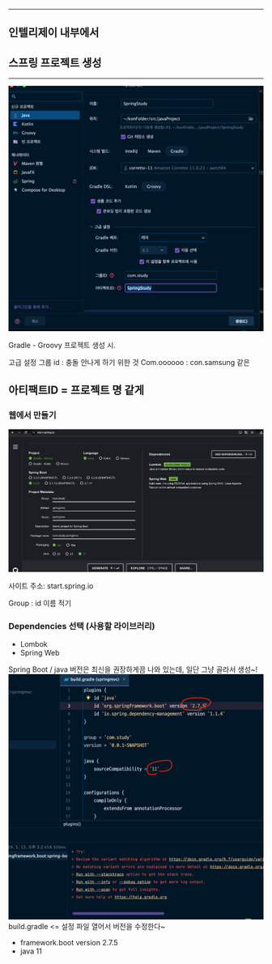 
---
## 인텔리제이 내부에서 
## 스프링 프로젝트 생성 

---

![img.png](img.png)

Gradle - Groovy
프로젝트 생성 시.

고급 설정
그룹 id : 충돌 안나게 하기 위한 것
Com.oooooo : con.samsung 같은

아티팩트ID = 프로젝트 명 같게 
---
### 웹에서 만들기
![img_1.png](img_1.png)

사이트 주소: start.spring.io

Group : id 이름 적기
### Dependencies 선택 (사용할 라이브러리)
- Lombok
- Spring Web

Spring Boot / java 버전은 최신을 권장하게끔 나와 있는데,
일단 그냥 골라서 생성~!
![img_2.png](img_2.png)
build.gradle <= 설정 파일 
열어서 버전을 수정한다~

- framework.boot version 2.7.5
- java 11



